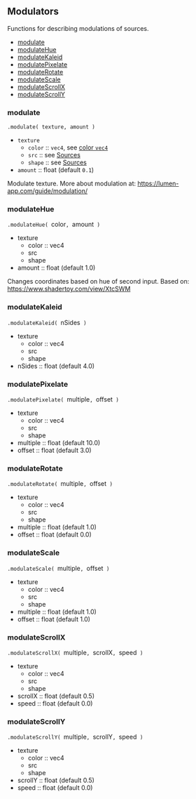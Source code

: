 ## Modulators

Functions for describing modulations of sources. 

- [modulate](#modulate)
- [modulateHue](#modulateHue)
- [modulateKaleid](#modulateKaleid)
- [modulatePixelate](#modulatePixelate)
- [modulateRotate](#modulateRotate)
- [modulateScale](#modulateScale)
- [modulateScrollX](#modulateScrollX)
- [modulateScrollY](#modulateScrollY)

### modulate

`.modulate( texture, amount )`

* `texture`
  * `color` :: `vec4`, see [color `vec4`](#color-vec4)
  * `src` :: see [Sources](#sources)
  * `shape` :: see [Sources](#sources)
* `amount` :: float (default `0.1`)

Modulate texture. More about modulation at: <https://lumen-app.com/guide/modulation/>

### modulateHue

`.modulateHue( `color`, `amount` )`

* texture
  * color :: vec4
  * src
  * shape
* amount :: float (default 1.0)

Changes coordinates based on hue of second input. Based on: <https://www.shadertoy.com/view/XtcSWM>

### modulateKaleid

`.modulateKaleid( `nSides` )`

* texture
  * color :: vec4
  * src
  * shape
* nSides :: float (default 4.0)

### modulatePixelate

`.modulatePixelate( `multiple`, `offset` )`

* texture
  * color :: vec4
  * src
  * shape
* multiple :: float (default 10.0)
* offset :: float (default 3.0)

### modulateRotate

`.modulateRotate( `multiple`, `offset` )`

* texture
  * color :: vec4
  * src
  * shape
* multiple :: float (default 1.0)
* offset :: float (default 0.0)

### modulateScale

`.modulateScale( `multiple`, `offset` )`

* texture
  * color :: vec4
  * src
  * shape
* multiple :: float (default 1.0)
* offset :: float (default 1.0)

### modulateScrollX

`.modulateScrollX( `multiple`, `scrollX`, `speed` )`

* texture
  * color :: vec4
  * src
  * shape
* scrollX :: float (default 0.5)
* speed :: float (default 0.0)

### modulateScrollY

`.modulateScrollY( `multiple`, `scrollY`, `speed` )`

* texture
  * color :: vec4
  * src
  * shape
* scrollY :: float (default 0.5)
* speed :: float (default 0.0)